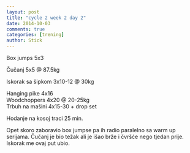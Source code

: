 ```yaml
---
layout: post
title: "cycle 2 week 2 day 2"
date: 2014-10-03
comments: true
categories: [trening]
author: Stick
---
```


Box jumps 5x3

Čučanj 5x5 @ 87.5kg  

Iskorak sa šipkom 3x10-12 @ 30kg  

Hanging pike 4x16   
Woodchoppers  4x20 @ 20-25kg  
Trbuh na mašini 4x15-30 + drop set  

Hodanje na kosoj traci 25 min.  

Opet skoro zaboravio box jumpse pa ih radio paralelno sa warm up serijama. Čučanj je bio težak ali je išao brže i čvršće nego tjedan prije. Iskorak me ovaj put ubio. 